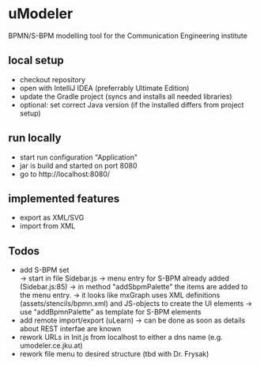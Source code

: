 # uModeler
BPMN/S-BPM modelling tool for the Communication Engineering institute

## local setup

* checkout repository
* open with IntelliJ IDEA (preferrably Ultimate Edition)
* update the Gradle project (syncs and installs all needed libraries)
* optional: set correct Java version (if the installed differs from project setup)

## run locally

* start run configuration "Application"
* jar is build and started on port 8080
* go to http://localhost:8080/ 

## implemented features

* export as XML/SVG
* import from XML

## Todos

* add S-BPM set  
 -> start in file Sidebar.js
 -> menu entry for S-BPM already added (Sidebar.js:85)
 -> in method "addSbpmPalette" the items are added to the menu entry.
 -> it looks like mxGraph uses XML definitions (assets/stencils/bpmn.xml) and JS-objects to create the UI elements
 -> use "addBpmnPalette" as template for S-BPM elements
* add remote import/export (uLearn)
 -> can be done as soon as details about REST interfae are known
* rework URLs in Init.js from localhost to either a dns name (e.g. umodeler.ce.jku.at)
* rework file menu to desired structure (tbd with Dr. Frysak)
